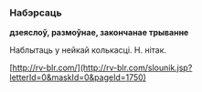 ### Набэрсаць
**дзеяслоў, размоўнае, закончанае трыванне**

Наблытаць у нейкай колькасці. Н. нітак.

<a rel="author">[http://rv-blr.com/](http://rv-blr.com/slounik.jsp?letterId=0&maskId=0&pageId=1750)</a>
